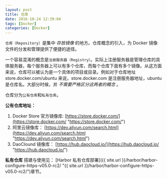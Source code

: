 ```yaml
---
layout: post
title: 仓库
date: 2016-10-24 12:39:04
tags: [Docker]
categories: [Docker]
---
```


`仓库（Repository）`是集中 *存放镜像* 的地方。仓库概念的引入，为 Docker 镜像文件的分发和管理提供了便捷的途径。

一个容易混淆的概念是`注册服务器（Registry）`。实际上注册服务器是管理仓库的具体服务器，每个服务器上可以有多个仓库，而每个仓库下面有多个镜像。从这方面来说，仓库可以被认为是一个具体的项目或目录。例如对于仓库地址 store.docker.com/ubuntu 来说，store.docker.com 是注册服务器地址，ubuntu 是仓库名。大部分时候，并 *不需要严格区分这两者的概念* 。

仓库分为`公有仓库`和`私有仓库`。

<!-- more -->

**公有仓库地址：**

1. Docker Store 官方镜像库: [https://store.docker.com/](https://store.docker.com/ "https://store.docker.com/")
2. 阿里云镜像库： [https://dev.aliyun.com/search.html](https://dev.aliyun.com/search.html "https://dev.aliyun.com/search.html")
3. DaoClound 镜像库： [https://hub.daocloud.io/](https://hub.daocloud.io/ "https://hub.daocloud.io/")

**私有仓库** 搭建与使用见： [Harbor 私有仓库部署]({{ site.url }}/harbor/harbor-configure-https-v05.0-rc2/ "{{ site.url }}/harbor/harbor-configure-https-v05.0-rc2/")章节。
